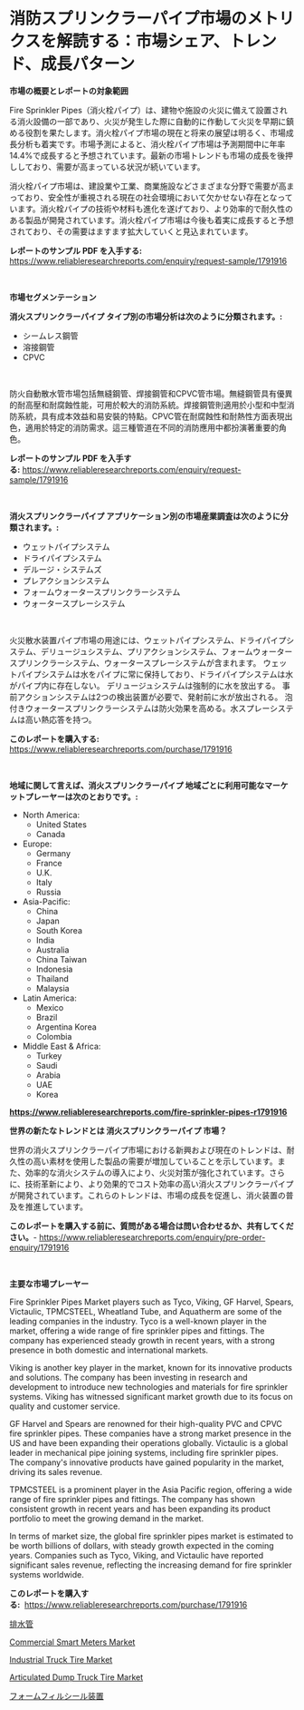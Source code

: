 <p><h1>消防スプリンクラーパイプ市場のメトリクスを解読する：市場シェア、トレンド、成長パターン</h1></p><p><strong>市場の概要とレポートの対象範囲</strong></p>
<p><p>Fire Sprinkler Pipes（消火栓パイプ）は、建物や施設の火災に備えて設置される消火設備の一部であり、火災が発生した際に自動的に作動して火災を早期に鎮める役割を果たします。消火栓パイプ市場の現在と将来の展望は明るく、市場成長分析も着実です。市場予測によると、消火栓パイプ市場は予測期間中に年率14.4%で成長すると予想されています。最新の市場トレンドも市場の成長を後押ししており、需要が高まっている状況が続いています。</p><p>消火栓パイプ市場は、建設業や工業、商業施設などさまざまな分野で需要が高まっており、安全性が重視される現在の社会環境において欠かせない存在となっています。消火栓パイプの技術や材料も進化を遂げており、より効率的で耐久性のある製品が開発されています。消火栓パイプ市場は今後も着実に成長すると予想されており、その需要はますます拡大していくと見込まれています。</p></p>
<p><strong>レポートのサンプル PDF を入手する:</strong> <a href="https://www.reliableresearchreports.com/enquiry/request-sample/1791916">https://www.reliableresearchreports.com/enquiry/request-sample/1791916</a></p>
<p>&nbsp;</p>
<p><strong>市場セグメンテーション</strong></p>
<p><strong>消火スプリンクラーパイプ タイプ別の市場分析は次のように分類されます。:</strong></p>
<p><ul><li>シームレス鋼管</li><li>溶接鋼管</li><li>CPVC</li></ul></p>
<p>&nbsp;</p>
<p><p>防火自動散水管市場包括無縫鋼管、焊接鋼管和CPVC管市場。無縫鋼管具有優異的耐高壓和耐腐蝕性能，可用於較大的消防系統。焊接鋼管則適用於小型和中型消防系統，具有成本效益和易安裝的特點。CPVC管在耐腐蝕性和耐熱性方面表現出色，適用於特定的消防需求。這三種管道在不同的消防應用中都扮演著重要的角色。</p></p>
<p><strong>レポートのサンプル PDF を入手する:</strong>&nbsp;<a href="https://www.reliableresearchreports.com/enquiry/request-sample/1791916">https://www.reliableresearchreports.com/enquiry/request-sample/1791916</a></p>
<p>&nbsp;</p>
<p><strong> 消火スプリンクラーパイプ アプリケーション別の市場産業調査は次のように分類されます。:</strong></p>
<p><ul><li>ウェットパイプシステム</li><li>ドライパイプシステム</li><li>デルージ・システムズ</li><li>プレアクションシステム</li><li>フォームウォータースプリンクラーシステム</li><li>ウォータースプレーシステム</li></ul></p>
<p>&nbsp;</p>
<p><p>火災散水装置パイプ市場の用途には、ウェットパイプシステム、ドライパイプシステム、デリュージュシステム、プリアクションシステム、フォームウォータースプリンクラーシステム、ウォータースプレーシステムが含まれます。 ウェットパイプシステムは水をパイプに常に保持しており、ドライパイプシステムは水がパイプ内に存在しない。 デリュージュシステムは強制的に水を放出する。 事前アクションシステムは2つの検出装置が必要で、発射前に水が放出される。 泡付きウォータースプリンクラーシステムは防火効果を高める。水スプレーシステムは高い熱応答を持つ。</p></p>
<p><strong>このレポートを購入する:</strong>&nbsp; <a href="https://www.reliableresearchreports.com/purchase/1791916">https://www.reliableresearchreports.com/purchase/1791916</a></p>
<p>&nbsp;</p>
<p><strong>地域に関して言えば、消火スプリンクラーパイプ 地域ごとに利用可能なマーケットプレーヤーは次のとおりです。:</strong></p>
<p><ul>
    <li>
        North America:
        <ul>
            <li>United States</li>
            <li>Canada</li>
        </ul>
    </li>
    <li>
        Europe:
        <ul>
            <li>Germany</li>
            <li>France</li>
            <li>U.K.</li>
            <li>Italy</li>
            <li>Russia</li>
        </ul>
    </li>
    <li>
        Asia-Pacific:
        <ul>
            <li>China</li>
            <li>Japan</li>
            <li>South Korea</li>
            <li>India</li>
            <li>Australia</li>
            <li>China Taiwan</li>
            <li>Indonesia</li>
            <li>Thailand</li>
            <li>Malaysia</li>
        </ul>
    </li>
    <li>
        Latin America:
        <ul>
            <li>Mexico</li>
            <li>Brazil</li>
            <li>Argentina Korea</li>
            <li>Colombia</li>
        </ul>
    </li>
    <li>
        Middle East & Africa:
        <ul>
            <li>Turkey</li>
            <li>Saudi</li>
            <li>Arabia</li>
            <li>UAE</li>
            <li>Korea</li>
        </ul>
    </li>
    </ul></p>
<p><strong><a href="https://www.reliableresearchreports.com/fire-sprinkler-pipes-r1791916">https://www.reliableresearchreports.com/fire-sprinkler-pipes-r1791916</a></strong>&nbsp;</p>
<p><strong>世界の新たなトレンドとは 消火スプリンクラーパイプ 市場？</strong></p>
<p><p>世界の消火スプリンクラーパイプ市場における新興および現在のトレンドは、耐久性の高い素材を使用した製品の需要が増加していることを示しています。また、効率的な消火システムの導入により、火災対策が強化されています。さらに、技術革新により、より効果的でコスト効率の高い消火スプリンクラーパイプが開発されています。これらのトレンドは、市場の成長を促進し、消火装置の普及を推進しています。</p></p>
<p><strong>このレポートを購入する前に、質問がある場合は問い合わせるか、共有してください。</strong>- <a href="https://www.reliableresearchreports.com/enquiry/pre-order-enquiry/1791916">https://www.reliableresearchreports.com/enquiry/pre-order-enquiry/1791916</a></p>
<p>&nbsp;</p>
<p><strong>主要な市場プレーヤー</strong></p>
<p><p>Fire Sprinkler Pipes Market players such as Tyco, Viking, GF Harvel, Spears, Victaulic, TPMCSTEEL, Wheatland Tube, and Aquatherm are some of the leading companies in the industry. Tyco is a well-known player in the market, offering a wide range of fire sprinkler pipes and fittings. The company has experienced steady growth in recent years, with a strong presence in both domestic and international markets.</p><p>Viking is another key player in the market, known for its innovative products and solutions. The company has been investing in research and development to introduce new technologies and materials for fire sprinkler systems. Viking has witnessed significant market growth due to its focus on quality and customer service.</p><p>GF Harvel and Spears are renowned for their high-quality PVC and CPVC fire sprinkler pipes. These companies have a strong market presence in the US and have been expanding their operations globally. Victaulic is a global leader in mechanical pipe joining systems, including fire sprinkler pipes. The company's innovative products have gained popularity in the market, driving its sales revenue.</p><p>TPMCSTEEL is a prominent player in the Asia Pacific region, offering a wide range of fire sprinkler pipes and fittings. The company has shown consistent growth in recent years and has been expanding its product portfolio to meet the growing demand in the market.</p><p>In terms of market size, the global fire sprinkler pipes market is estimated to be worth billions of dollars, with steady growth expected in the coming years. Companies such as Tyco, Viking, and Victaulic have reported significant sales revenue, reflecting the increasing demand for fire sprinkler systems worldwide.</p></p>
<p><strong>このレポートを購入する:</strong>&nbsp;&nbsp;<a href="https://www.reliableresearchreports.com/purchase/1791916">https://www.reliableresearchreports.com/purchase/1791916</a></p>
<p><p><a href="https://medium.com/@jefferyyan895/%E3%83%89%E3%83%AC%E3%82%A4%E3%83%B3%E3%83%91%E3%82%A4%E3%83%97%E5%B8%82%E5%A0%B4%E3%81%AF2031%E5%B9%B4%E3%81%BE%E3%81%A7%E3%81%AE%E5%B8%82%E5%A0%B4%E3%82%B7%E3%82%A7%E3%82%A2-%E3%82%B5%E3%82%A4%E3%82%BA-%E4%BA%88%E6%B8%AC%E3%82%92%E9%87%8D%E7%82%B9%E7%9A%84%E3%81%AB%E5%8F%96%E3%82%8A%E4%B8%8A%E3%81%92%E3%81%BE%E3%81%99-fa7b75837c03">排水管</a></p><p><a href="https://github.com/nicholepatriciadoylenwnrjr0/Market-Research-Report-List-2/blob/main/commercial-smart-meters-market.md">Commercial Smart Meters Market</a></p><p><a href="https://www.linkedin.com/pulse/industrial-truck-tire-market-provides-detailed-segmentation-bpale?trackingId=vpvbMaEdE%2Fz%2BNFDG1Rwt7Q%3D%3D">Industrial Truck Tire Market</a></p><p><a href="https://www.linkedin.com/pulse/articulated-dump-truck-tire-market-comprehensive-report-wo2ae?trackingId=KB%2FKq3Zbx%2B93XKN6Eb1yTg%3D%3D">Articulated Dump Truck Tire Market</a></p><p><a href="https://medium.com/@tomienow6767d/%E3%83%95%E3%82%A9%E3%83%BC%E3%83%A0-%E3%83%95%E3%82%A3%E3%83%AB-%E3%82%B7%E3%83%BC%E3%83%AB%E8%A8%AD%E5%82%99%E5%B8%82%E5%A0%B4%E3%83%A1%E3%83%88%E3%83%AA%E3%82%AF%E3%82%B9%E3%81%AE%E3%83%87%E3%82%B3%E3%83%BC%E3%83%87%E3%82%A3%E3%83%B3%E3%82%B0-%E5%B8%82%E5%A0%B4%E3%82%B7%E3%82%A7%E3%82%A2-%E3%83%88%E3%83%AC%E3%83%B3%E3%83%89-%E6%88%90%E9%95%B7%E3%83%91%E3%82%BF%E3%83%BC%E3%83%B3-385fb0b47709">フォームフィルシール装置</a></p></p>